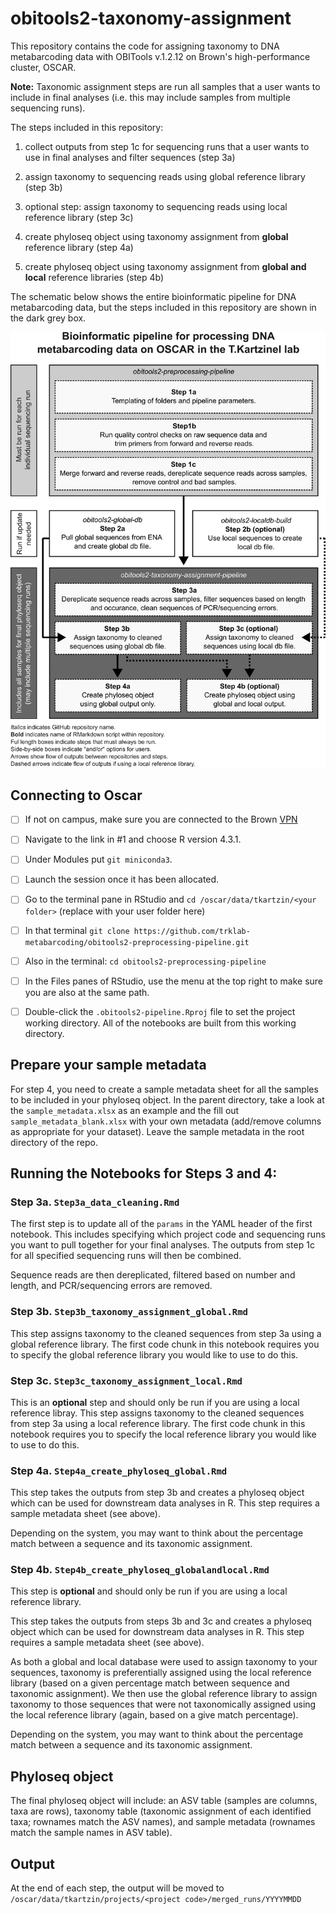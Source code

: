 # obitools2-taxonomy-assignment

This repository contains the code for assigning taxonomy to DNA metabarcoding data with OBITools v.1.2.12 on Brown's high-performance cluster, OSCAR. 

**Note:** Taxonomic assignment steps are run all samples that a user wants to include in final analyses (i.e. this may include samples from multiple sequencing runs). 

The steps included in this repository:

1. collect outputs from step 1c for sequencing runs that a user wants to use in final analyses and filter sequences (step 3a)

2. assign taxonomy to sequencing reads using global reference library (step 3b)

3. optional step: assign taxonomy to sequencing reads using local reference library (step 3c)

4. create phyloseq object using taxonomy assignment from **global** reference library (step 4a)

5. create phyloseq object using taxonomy assignment from **global and local** reference libraries (step 4b)

The schematic below shows the entire bioinformatic pipeline for DNA metabarcoding data, but the steps included in this repository are shown in the dark grey box. 

![pipeline](images/bioinformatic_pipeline_overview2.png)


## Connecting to Oscar

- [ ] If not on campus, make sure you are connected to the Brown [VPN](https://it.brown.edu/services/virtual-private-network-vpn)
- [ ] Navigate to the link in #1 and choose R version 4.3.1.
- [ ] Under Modules put `git miniconda3`.
- [ ] Launch the session once it has been allocated. 
- [ ] Go to the terminal pane in RStudio and `cd /oscar/data/tkartzin/<your folder>` (replace <your folder> with your user folder here)
- [ ] In that terminal `git clone https://github.com/trklab-metabarcoding/obitools2-preprocessing-pipeline.git`
- [ ] Also in the terminal: `cd obitools2-preprocessing-pipeline`
- [ ] In the Files panes of RStudio, use the menu at the top right to make sure you are also at the same path.
- [ ] Double-click the `.obitools2-pipeline.Rproj` file to set the project working directory. All of the notebooks are built from this working directory.


## Prepare your sample metadata

For step 4, you need to create a sample metadata sheet for all the samples to be included in your phyloseq object. In the parent directory, take a look at the `sample_metadata.xlsx` as an example and the fill out `sample_metadata_blank.xlsx` with your own metadata (add/remove columns as appropriate for your dataset). Leave the sample metadata in the root directory of the repo.


## Running the Notebooks for Steps 3 and 4:

### Step 3a. `Step3a_data_cleaning.Rmd`
The first step is to update all of the `params` in the YAML header of the first notebook. This includes specifying which project code and sequencing runs you want to pull together for your final analyses. The outputs from step 1c for all specified sequencing runs will then be combined. 

Sequence reads are then dereplicated, filtered based on number and length, and PCR/sequencing errors are removed. 

### Step 3b. `Step3b_taxonomy_assignment_global.Rmd`
This step assigns taxonomy to the cleaned sequences from step 3a using a global reference library. The first code chunk in this notebook requires you to specify the global reference library you would like to use to do this. 

### Step 3c. `Step3c_taxonomy_assignment_local.Rmd`
This is an **optional** step and should only be run if you are using a local reference libray. This step assigns taxonomy to the cleaned sequences from step 3a using a local reference library. The first code chunk in this notebook requires you to specify the local reference library you would like to use to do this. 

### Step 4a. `Step4a_create_phyloseq_global.Rmd`
This step takes the outputs from step 3b and creates a phyloseq object which can be used for downstream data analyses in R. This step requires a sample metadata sheet (see above). 

Depending on the system, you may want to think about the percentage match between a sequence and its taxonomic assignment. 

### Step 4b. `Step4b_create_phyloseq_globalandlocal.Rmd`
This step is **optional** and should only be run if you are using a local reference library. 

This step takes the outputs from steps 3b and 3c and creates a phyloseq object which can be used for downstream data analyses in R. This step requires a sample metadata sheet (see above). 

As both a global and local database were used to assign taxonomy to your sequences, taxonomy is preferentially assigned using the local reference library (based on a given percentage match between sequence and taxonomic assignment). We then use the global reference library to assign taxonomy to those sequences that were not taxonomically assigned using the local reference library (again, based on a give match percentage). 

Depending on the system, you may want to think about the percentage match between a sequence and its taxonomic assignment. 


## Phyloseq object
The final phyloseq object will include: an ASV table (samples are columns, taxa are rows), taxonomy table (taxonomic assignment of each identified taxa; rownames match the ASV names), and sample metadata (rownames match the sample names in ASV table).


## Output
At the end of each step, the output will be moved to `/oscar/data/tkartzin/projects/<project code>/merged_runs/YYYYMMDD`
